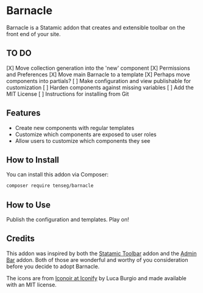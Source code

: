 # Barnacle

Barnacle is a Statamic addon that creates and extensible toolbar on the front end of your site.

## TO DO

[X] Move collection generation into the 'new' component
[X] Permissions and Preferences
[X] Move main Barnacle to a template
    [X] Perhaps move components into partials?
[ ] Make configuration and view publishable for customization
[ ] Harden components against missing variables
[ ] Add the MIT License
[ ] Instructions for installing from Git

## Features

- Create new components with regular templates
- Customize which components are exposed to user roles
- Allow users to customize which components they see

## How to Install

You can install this addon via Composer:

``` bash
composer require tenseg/barnacle
```

## How to Use

Publish the configuration and templates. Play on!

## Credits

This addon was inspired by both the [Statamic Toolbar](https://statamic.com/addons/heidkaemper/toolbar) addon and the [Admin Bar](https://statamic.com/addons/el-schneider/admin-bar) addon. Both of those are wonderful and worthy of you consideration before you decide to adopt Barnacle.

The icons are from [Iconoir at Iconify](https://icon-sets.iconify.design/iconoir/) by Luca Burgio and made available with an MIT license.
